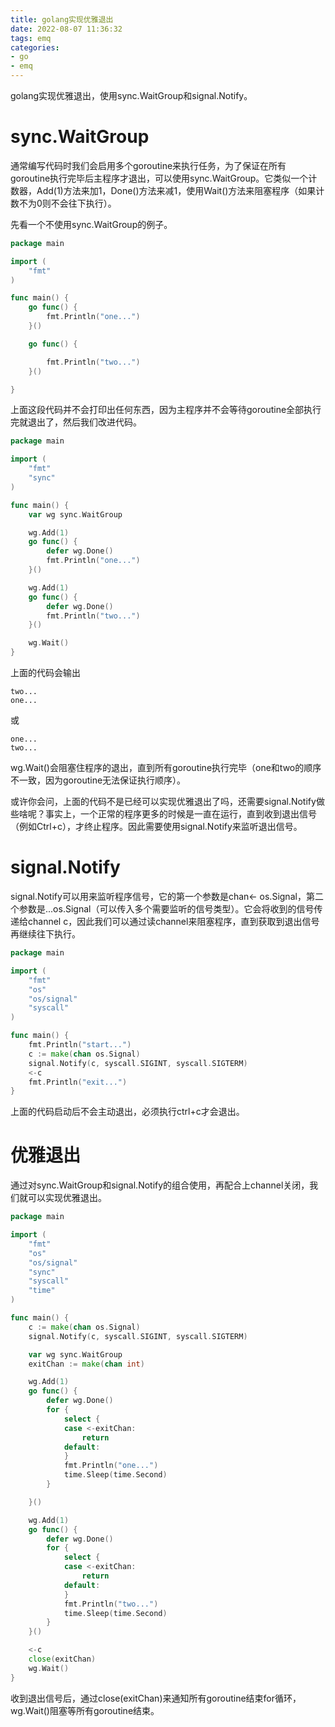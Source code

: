 ```yaml
---
title: golang实现优雅退出
date: 2022-08-07 11:36:32
tags: emq
categories: 
- go
- emq
---
```


golang实现优雅退出，使用sync.WaitGroup和signal.Notify。

<!-- more -->

# sync.WaitGroup
通常编写代码时我们会启用多个goroutine来执行任务，为了保证在所有goroutine执行完毕后主程序才退出，可以使用sync.WaitGroup。它类似一个计数器，Add(1)方法来加1，Done()方法来减1，使用Wait()方法来阻塞程序（如果计数不为0则不会往下执行）。

先看一个不使用sync.WaitGroup的例子。
``` go
package main

import (
	"fmt"
)

func main() {
	go func() {
		fmt.Println("one...")
	}()

	go func() {

		fmt.Println("two...")
	}()

}
```

上面这段代码并不会打印出任何东西，因为主程序并不会等待goroutine全部执行完就退出了，然后我们改进代码。
``` go
package main

import (
	"fmt"
	"sync"
)

func main() {
	var wg sync.WaitGroup

	wg.Add(1)
	go func() {
		defer wg.Done()
		fmt.Println("one...")
	}()

	wg.Add(1)
	go func() {
		defer wg.Done()
		fmt.Println("two...")
	}()

	wg.Wait()
}
```

上面的代码会输出
```
two...
one...
```
或
```
one...
two...
```
wg.Wait()会阻塞住程序的退出，直到所有goroutine执行完毕（one和two的顺序不一致，因为goroutine无法保证执行顺序）。

或许你会问，上面的代码不是已经可以实现优雅退出了吗，还需要signal.Notify做些啥呢？事实上，一个正常的程序更多的时候是一直在运行，直到收到退出信号（例如Ctrl+c），才终止程序。因此需要使用signal.Notify来监听退出信号。

# signal.Notify
signal.Notify可以用来监听程序信号，它的第一个参数是chan<- os.Signal，第二个参数是...os.Signal（可以传入多个需要监听的信号类型）。它会将收到的信号传递给channel c，因此我们可以通过读channel来阻塞程序，直到获取到退出信号再继续往下执行。
``` go
package main

import (
	"fmt"
	"os"
	"os/signal"
	"syscall"
)

func main() {
	fmt.Println("start...")
	c := make(chan os.Signal)
	signal.Notify(c, syscall.SIGINT, syscall.SIGTERM)
	<-c
	fmt.Println("exit...")
}
```
上面的代码启动后不会主动退出，必须执行ctrl+c才会退出。

# 优雅退出
通过对sync.WaitGroup和signal.Notify的组合使用，再配合上channel关闭，我们就可以实现优雅退出。
``` go
package main

import (
	"fmt"
	"os"
	"os/signal"
	"sync"
	"syscall"
	"time"
)

func main() {
	c := make(chan os.Signal)
	signal.Notify(c, syscall.SIGINT, syscall.SIGTERM)

	var wg sync.WaitGroup
	exitChan := make(chan int)

	wg.Add(1)
	go func() {
		defer wg.Done()
		for {
			select {
			case <-exitChan:
				return
			default:
			}
			fmt.Println("one...")
			time.Sleep(time.Second)
		}

	}()

	wg.Add(1)
	go func() {
		defer wg.Done()
		for {
			select {
			case <-exitChan:
				return
			default:
			}
			fmt.Println("two...")
			time.Sleep(time.Second)
		}
	}()

	<-c
	close(exitChan)
	wg.Wait()
}
```
收到退出信号后，通过close(exitChan)来通知所有goroutine结束for循环，wg.Wait()阻塞等所有goroutine结束。